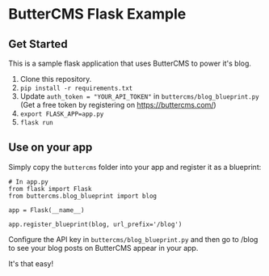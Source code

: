 # ButterCMS Flask Example

## Get Started

This is a sample flask application that uses ButterCMS to power it's blog. 

1. Clone this repository.
2. `pip install -r requirements.txt`
3. Update `auth_token = "YOUR_API_TOKEN"` in `buttercms/blog_blueprint.py`  (Get a free token by registering on https://buttercms.com/)
4. `export FLASK_APP=app.py`
5. `flask run`

## Use on your app

Simply copy the `buttercms` folder into your app and register it as a blueprint:

```
# In app.py
from flask import Flask
from buttercms.blog_blueprint import blog

app = Flask(__name__)

app.register_blueprint(blog, url_prefix='/blog')
```

Configure the API key in `buttercms/blog_blueprint.py` and then go to /blog to see your blog posts on ButterCMS appear in your app. 

It's that easy!
